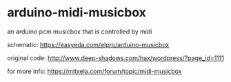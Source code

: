# arduino-midi-musicbox
an arduino pcm musicbox that is controlled by midi

schematic: https://easyeda.com/elpro/arduino-musicbox

original code: http://www.deep-shadows.com/hax/wordpress/?page_id=1111

for more info: https://mitxela.com/forum/topic/midi-musicbox
